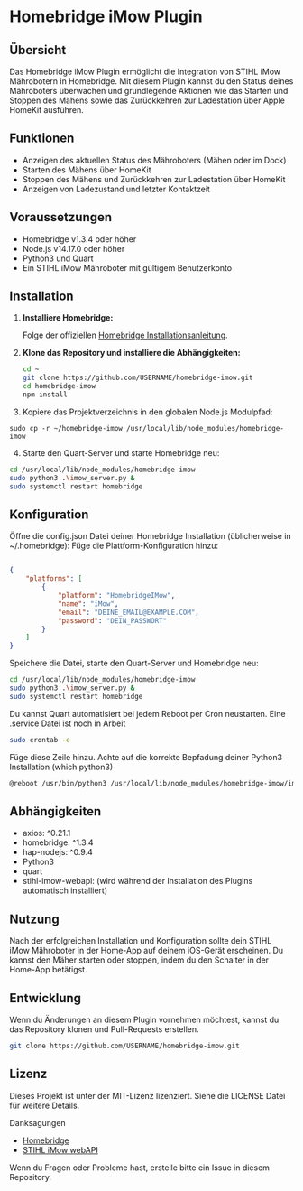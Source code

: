 # Homebridge iMow Plugin

## Übersicht

Das Homebridge iMow Plugin ermöglicht die Integration von STIHL iMow Mährobotern in Homebridge. Mit diesem Plugin kannst du den Status deines Mähroboters überwachen und grundlegende Aktionen wie das Starten und Stoppen des Mähens sowie das Zurückkehren zur Ladestation über Apple HomeKit ausführen.

## Funktionen

- Anzeigen des aktuellen Status des Mähroboters (Mähen oder im Dock)
- Starten des Mähens über HomeKit
- Stoppen des Mähens und Zurückkehren zur Ladestation über HomeKit
- Anzeigen von Ladezustand und letzter Kontaktzeit

## Voraussetzungen

- Homebridge v1.3.4 oder höher
- Node.js v14.17.0 oder höher
- Python3 und Quart
- Ein STIHL iMow Mähroboter mit gültigem Benutzerkonto

## Installation

1. **Installiere Homebridge:**

   Folge der offiziellen [Homebridge Installationsanleitung](https://github.com/homebridge/homebridge/wiki).

2. **Klone das Repository und installiere die Abhängigkeiten:**

   ```sh
   cd ~
   git clone https://github.com/USERNAME/homebridge-imow.git
   cd homebridge-imow
   npm install

3. Kopiere das Projektverzeichnis in den globalen Node.js Modulpfad:
```'sh
sudo cp -r ~/homebridge-imow /usr/local/lib/node_modules/homebridge-imow
```

4. Starte den Quart-Server und starte Homebridge neu:
```sh
cd /usr/local/lib/node_modules/homebridge-imow
sudo python3 .\imow_server.py &
sudo systemctl restart homebridge
```

## Konfiguration
Öffne die config.json Datei deiner Homebridge Installation (üblicherweise in ~/.homebridge):
Füge die Plattform-Konfiguration hinzu:

```json

{
    "platforms": [
        {
            "platform": "HomebridgeIMow",
            "name": "iMow",
            "email": "DEINE_EMAIL@EXAMPLE.COM",
            "password": "DEIN_PASSWORT"
        }
    ]
}
```
Speichere die Datei, starte den Quart-Server und Homebridge neu:

```sh
cd /usr/local/lib/node_modules/homebridge-imow
sudo python3 .\imow_server.py &
sudo systemctl restart homebridge
```

Du kannst Quart automatisiert bei jedem Reboot per Cron neustarten. 
Eine .service Datei ist noch in Arbeit
```sh
sudo crontab -e
```
Füge diese Zeile hinzu. Achte auf die korrekte Bepfadung deiner Python3 Installation (which python3)
```sh
@reboot /usr/bin/python3 /usr/local/lib/node_modules/homebridge-imow/imow_server.py &
```

## Abhängigkeiten
- axios: ^0.21.1
- homebridge: ^1.3.4
- hap-nodejs: ^0.9.4
- Python3
- quart
- stihl-imow-webapi: (wird während der Installation des Plugins automatisch installiert)

## Nutzung
Nach der erfolgreichen Installation und Konfiguration sollte dein STIHL iMow Mähroboter in der Home-App auf deinem iOS-Gerät erscheinen. Du kannst den Mäher starten oder stoppen, indem du den Schalter in der Home-App betätigst.

## Entwicklung
Wenn du Änderungen an diesem Plugin vornehmen möchtest, kannst du das Repository klonen und Pull-Requests erstellen.

```sh
git clone https://github.com/USERNAME/homebridge-imow.git
```

## Lizenz
Dieses Projekt ist unter der MIT-Lizenz lizenziert. Siehe die LICENSE Datei für weitere Details.

Danksagungen
- [Homebridge](https://github.com/homebridge/homebridge)
- [STIHL iMow webAPI](https://github.com/ChrisHaPunkt/stihl-imow-webapi)

Wenn du Fragen oder Probleme hast, erstelle bitte ein Issue in diesem Repository.

